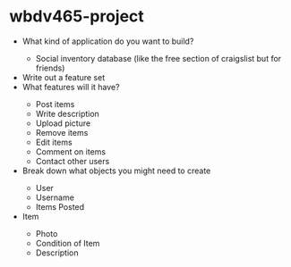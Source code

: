 wbdv465-project
===============
<ul><li>What kind of application do you want to build?</li>
  <ul><li>Social inventory database (like the free section of craigslist but for friends) </li></ul>
<li>Write out a feature set</li>
<li>What features will it have?</li>
<ul> <li> Post items</li>
 <li> Write description</li>
 <li> Upload picture</li>
 <li> Remove items</li>
 <li> Edit items</li>
 <li> Comment on items</li>
 <li> Contact other users</li></ul>
<li>Break down what objects you might need to create</li>
<ul><li>  User</li>
<li>    Username</li>
<li>    Items Posted</li></ul>
    
<li>  Item</li>
<ul><li>    Photo</li>
<li>    Condition of Item</li>
<li>    Description</li></ul></ul>